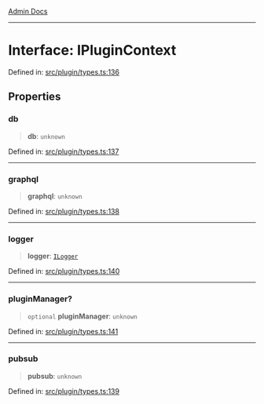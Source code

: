 [Admin Docs](/)

***

# Interface: IPluginContext

Defined in: [src/plugin/types.ts:136](https://github.com/Sourya07/talawa-api/blob/4e4298c85a0d2c28affa824f2aab7ec32b5f3ac5/src/plugin/types.ts#L136)

## Properties

### db

> **db**: `unknown`

Defined in: [src/plugin/types.ts:137](https://github.com/Sourya07/talawa-api/blob/4e4298c85a0d2c28affa824f2aab7ec32b5f3ac5/src/plugin/types.ts#L137)

***

### graphql

> **graphql**: `unknown`

Defined in: [src/plugin/types.ts:138](https://github.com/Sourya07/talawa-api/blob/4e4298c85a0d2c28affa824f2aab7ec32b5f3ac5/src/plugin/types.ts#L138)

***

### logger

> **logger**: [`ILogger`](ILogger.md)

Defined in: [src/plugin/types.ts:140](https://github.com/Sourya07/talawa-api/blob/4e4298c85a0d2c28affa824f2aab7ec32b5f3ac5/src/plugin/types.ts#L140)

***

### pluginManager?

> `optional` **pluginManager**: `unknown`

Defined in: [src/plugin/types.ts:141](https://github.com/Sourya07/talawa-api/blob/4e4298c85a0d2c28affa824f2aab7ec32b5f3ac5/src/plugin/types.ts#L141)

***

### pubsub

> **pubsub**: `unknown`

Defined in: [src/plugin/types.ts:139](https://github.com/Sourya07/talawa-api/blob/4e4298c85a0d2c28affa824f2aab7ec32b5f3ac5/src/plugin/types.ts#L139)
